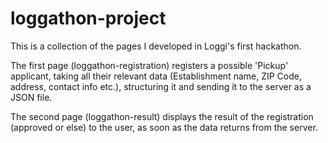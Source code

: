 # loggathon-project
This is a collection of the pages I developed in Loggi's first hackathon.

The first page (loggathon-registration) registers a possible 'Pickup' applicant, taking all their relevant data (Establishment name, ZIP Code, address, contact info etc.), structuring it and sending it to the server as a JSON file. 

The second page (loggathon-result) displays the result of the registration (approved or else) to the user, as soon as the data returns from the server.
